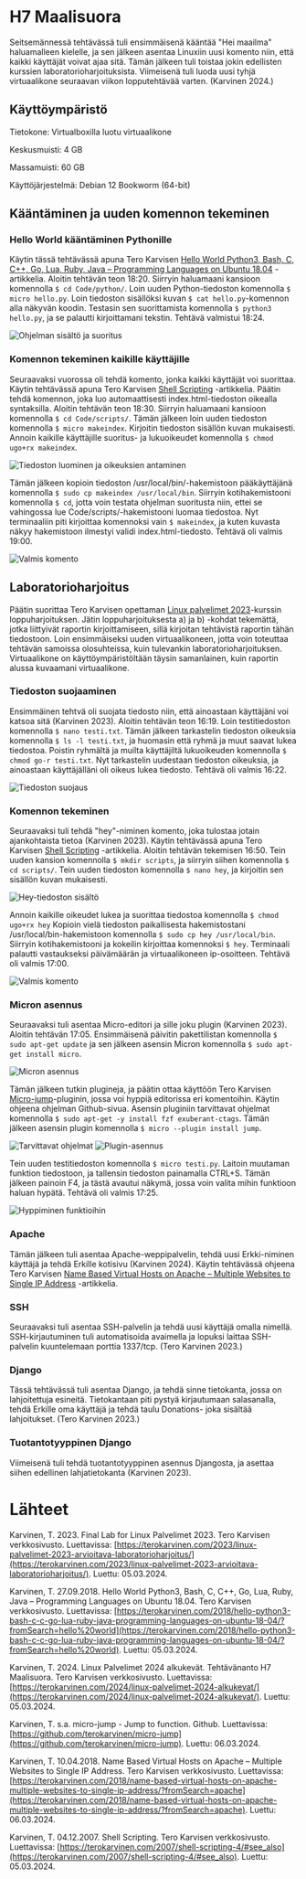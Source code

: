 # H7 Maalisuora

Seitsemännessä tehtävässä tuli ensimmäisenä kääntää "Hei maailma" haluamalleen kielelle, ja sen jälkeen asentaa Linuxiin uusi komento niin, että kaikki käyttäjät voivat ajaa sitä. Tämän jälkeen tuli toistaa jokin edellisten kurssien laboratorioharjoituksista. Viimeisenä tuli luoda uusi tyhjä virtuaalikone seuraavan viikon lopputehtävää varten. (Karvinen 2024.)

## Käyttöympäristö 

Tietokone: Virtualboxilla luotu virtuaalikone

Keskusmuisti: 4 GB

Massamuisti: 60 GB

Käyttöjärjestelmä: Debian 12 Bookworm (64-bit)

## Kääntäminen ja uuden komennon tekeminen

### Hello World kääntäminen Pythonille

Käytin tässä tehtävässä apuna Tero Karvisen [Hello World Python3, Bash, C, C++, Go, Lua, Ruby, Java – Programming Languages on Ubuntu 18.04](https://terokarvinen.com/2018/hello-python3-bash-c-c-go-lua-ruby-java-programming-languages-on-ubuntu-18-04/?fromSearch=hello%20world) -artikkelia. Aloitin tehtävän teon 18:20. Siirryin haluamaani kansioon komennolla `$ cd Code/python/`. Loin uuden Python-tiedoston komennolla `$ micro hello.py`. Loin tiedoston sisällöksi kuvan `$ cat hello.py`-komennon alla näkyvän koodin. Testasin sen suorittamista komennolla `$ python3 hello.py`, ja se palautti kirjoittamani tekstin. Tehtävä valmistui 18:24.

![Ohjelman sisältö ja suoritus](Kuvat/hello1.png)

### Komennon tekeminen kaikille käyttäjille

Seuraavaksi vuorossa oli tehdä komento, jonka kaikki käyttäjät voi suorittaa. Käytin tehtävässä apuna Tero Karvisen [Shell Scripting](https://terokarvinen.com/2007/shell-scripting-4/#hello_world_-_lspwd) -artikkelia. Päätin tehdä komennon, joka luo automaattisesti index.html-tiedoston oikealla syntaksilla. Aloitin tehtävän teon 18:30. Siirryin haluamaani kansioon komennolla `$ cd Code/scripts/`. Tämän jälkeen loin uuden tiedoston komennolla `$ micro makeindex`. Kirjoitin tiedoston sisällön kuvan mukaisesti. Annoin kaikille käyttäjille suoritus- ja lukuoikeudet komennolla `$ chmod ugo+rx makeindex`. 

![Tiedoston luominen ja oikeuksien antaminen](Kuvat/hello2.png)

Tämän jälkeen kopioin tiedoston /usr/local/bin/-hakemistoon pääkäyttäjänä komennolla `$ sudo cp makeindex /usr/local/bin`. Siirryin kotihakemistooni komennolla `$ cd`, jotta voin testata ohjelman suoritusta niin, ettei se vahingossa lue Code/scripts/-hakemistooni luomaa tiedostoa. Nyt terminaaliin piti kirjoittaa komennoksi vain `$ makeindex`, ja kuten kuvasta näkyy hakemistoon ilmestyi validi index.html-tiedosto. Tehtävä oli valmis 19:00.

![Valmis komento](Kuvat/hello3.png)

## Laboratorioharjoitus

Päätin suorittaa Tero Karvisen opettaman [Linux palvelimet 2023](https://terokarvinen.com/2023/linux-palvelimet-2023-arvioitava-laboratorioharjoitus/)-kurssin loppuharjoituksen. Jätin loppuharjoituksesta a) ja b) -kohdat tekemättä, jotka liittyivät raportin kirjoittamiseen, sillä kirjoitan tehtävistä raportin tähän tiedostoon. Loin ensimmäiseksi uuden virtuaalikoneen, jotta voin toteuttaa tehtävän samoissa olosuhteissa, kuin tulevankin laboratorioharjoituksen. Virtuaalikone on käyttöympäristöltään täysin samanlainen, kuin raportin alussa kuvaamani virtuaalikone. 

### Tiedoston suojaaminen

Ensimmäinen tehtvä oli suojata tiedosto niin, että ainoastaan käyttäjäni voi katsoa sitä (Karvinen 2023). Aloitin tehtävän teon 16:19. Loin testitiedoston komennolla `$ nano testi.txt`. Tämän jälkeen tarkastelin tiedoston oikeuksia komennolla `$ ls -l testi.txt`, ja huomasin että ryhmä ja muut saavat lukea tiedostoa. Poistin ryhmältä ja muilta käyttäjiltä lukuoikeuden komennolla `$ chmod go-r testi.txt`. Nyt tarkastelin uudestaan tiedoston oikeuksia, ja ainoastaan käyttäjälläni oli oikeus lukea tiedosto. Tehtävä oli valmis 16:22.

![Tiedoston suojaus](Kuvat/suojaus.png)

### Komennon tekeminen

Seuraavaksi tuli tehdä "hey"-niminen komento, joka tulostaa jotain ajankohtaista tietoa (Karvinen 2023). Käytin tehtävässä apuna Tero Karvisen [Shell Scripting](https://terokarvinen.com/2007/shell-scripting-4/#hello_world_-_lspwd) -artikkelia. Aloitin tehtävän tekemisen 16:50. Tein uuden kansion komennolla `$ mkdir scripts`, ja siirryin siihen komennolla `$ cd scripts/`. Tein uuden tiedoston komennolla `$ nano hey`, ja kirjoitin sen sisällön kuvan mukaisesti.

![Hey-tiedoston sisältö](Kuvat/komento1.png)

Annoin kaikille oikeudet lukea ja suorittaa tiedostoa komennolla `$ chmod ugo+rx hey` Kopioin vielä tiedoston paikallisesta hakemistostani /usr/local/bin-hakemistoon komennolla `$ sudo cp hey /usr/local/bin`. Siirryin kotihakemistooni ja kokeilin kirjoittaa komennoksi `$ hey`. Terminaali palautti vastaukseksi päivämäärän ja virtuaalikoneen ip-osoitteen. Tehtävä oli valmis 17:00.

![Valmis komento](Kuvat/komento2.png)

### Micron asennus

Seuraavaksi tuli asentaa Micro-editori ja sille joku plugin (Karvinen 2023). Aloitin tehtävän 17:05. Ensimmäisenä päivitin pakettilistan komennolla `$ sudo apt-get update` ja sen jälkeen asensin Micron komennolla `$ sudo apt-get install micro`.

![Micron asennus](Kuvat/micro1.png)

Tämän jälkeen tutkin plugineja, ja päätin ottaa käyttöön Tero Karvisen [Micro-jump](https://github.com/terokarvinen/micro-jump)-pluginin, jossa voi hyppiä editorissa eri komentoihin. Käytin ohjeena ohjelman Github-sivua. Asensin pluginiin tarvittavat ohjelmat komennolla `$ sudo apt-get -y install fzf exuberant-ctags`. Tämän jälkeen asensin plugin komennolla `$ micro --plugin install jump`.

![Tarvittavat ohjelmat](Kuvat/micro2.png) ![Plugin-asennus](Kuvat/micro3.png)

Tein uuden testitiedoston komennolla `$ micro testi.py`. Laitoin muutaman funktion tiedostoon, ja tallensin tiedoston painamalla CTRL+S. Tämän jälkeen painoin F4, ja tästä avautui näkymä, jossa voin valita mihin funktioon haluan hypätä. Tehtävä oli valmis 17:25.

![Hyppiminen funktioihin](Kuvat/micro4.png)

### Apache

Tämän jälkeen tuli asentaa Apache-weppipalvelin, tehdä uusi Erkki-niminen käyttäjä ja tehdä Erkille kotisivu (Karvinen 2024). Käytin tehtävässä ohjeena Tero Karvisen [Name Based Virtual Hosts on Apache – Multiple Websites to Single IP Address](https://terokarvinen.com/2018/name-based-virtual-hosts-on-apache-multiple-websites-to-single-ip-address/?fromSearch=apache) -artikkelia.

### SSH

Seuraavaksi tuli asentaa SSH-palvelin ja tehdä uusi käyttäjä omalla nimellä. SSH-kirjautuminen tuli automatisoida avaimella ja lopuksi laittaa SSH-palvelin kuuntelemaan porttia 1337/tcp. (Tero Karvinen 2023.) 

### Django

Tässä tehtävässä tuli asentaa Django, ja tehdä sinne tietokanta, jossa on lahjoitettuja esineitä. Tietokantaan piti pystyä kirjautumaan salasanalla, tehdä Erkille oma käyttäjä ja tehdä taulu Donations- joka sisältää lahjoitukset. (Tero Karvinen 2023.)

### Tuotantotyyppinen Django

Viimeisenä tuli tehdä tuotantotyyppinen asennus Djangosta, ja asettaa siihen edellinen lahjatietokanta (Karvinen 2023).

# Lähteet

Karvinen, T. 2023. Final Lab for Linux Palvelimet 2023. Tero Karvisen verkkosivusto. Luettavissa: [https://terokarvinen.com/2023/linux-palvelimet-2023-arvioitava-laboratorioharjoitus/](https://terokarvinen.com/2023/linux-palvelimet-2023-arvioitava-laboratorioharjoitus/). Luettu: 05.03.2024.

Karvinen, T. 27.09.2018. Hello World Python3, Bash, C, C++, Go, Lua, Ruby, Java – Programming Languages on Ubuntu 18.04. Tero Karvisen verkkosivusto. Luettavissa: [https://terokarvinen.com/2018/hello-python3-bash-c-c-go-lua-ruby-java-programming-languages-on-ubuntu-18-04/?fromSearch=hello%20world](https://terokarvinen.com/2018/hello-python3-bash-c-c-go-lua-ruby-java-programming-languages-on-ubuntu-18-04/?fromSearch=hello%20world). Luettu: 05.03.2024.

Karvinen, T. 2024. Linux Palvelimet 2024 alkukevät. Tehtävänanto H7 Maalisuora. Tero Karvisen verkkosivusto. Luettavissa: [https://terokarvinen.com/2024/linux-palvelimet-2024-alkukevat/](https://terokarvinen.com/2024/linux-palvelimet-2024-alkukevat/). Luettu: 05.03.2024.

Karvinen, T. s.a. micro-jump - Jump to function. Github. Luettavissa: [https://github.com/terokarvinen/micro-jump](https://github.com/terokarvinen/micro-jump). Luettu: 06.03.2024.

Karvinen, T. 10.04.2018. Name Based Virtual Hosts on Apache – Multiple Websites to Single IP Address. Tero Karvisen verkkosivusto. Luettavissa: [https://terokarvinen.com/2018/name-based-virtual-hosts-on-apache-multiple-websites-to-single-ip-address/?fromSearch=apache](https://terokarvinen.com/2018/name-based-virtual-hosts-on-apache-multiple-websites-to-single-ip-address/?fromSearch=apache). Luettu: 06.03.2024.

Karvinen, T. 04.12.2007. Shell Scripting. Tero Karvisen verkkosivusto. Luettavissa: [https://terokarvinen.com/2007/shell-scripting-4/#see_also](https://terokarvinen.com/2007/shell-scripting-4/#see_also). Luettu: 05.03.2024.

